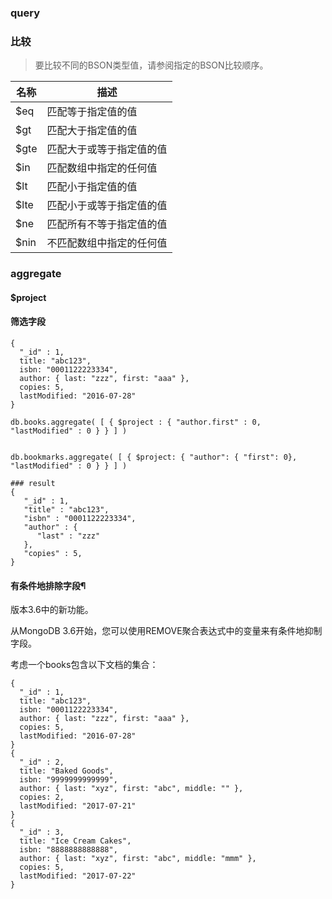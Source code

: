 ### query
### 比较

> 要比较不同的BSON类型值，请参阅指定的BSON比较顺序。

|  名称    |   描述   |
| ---- | ---- |
|   $eq   |   匹配等于指定值的值   |
|    $gt  |    匹配大于指定值的值  |
|     $gte |   匹配大于或等于指定值的值   |
|   $in   |   匹配数组中指定的任何值   |
|    $lt  |    匹配小于指定值的值  |
|     $lte |   匹配小于或等于指定值的值   |
|    $ne  |    匹配所有不等于指定值的值  |
|     $nin |   不匹配数组中指定的任何值   |

### aggregate
#### $project
#### 筛选字段

```
{
  "_id" : 1,
  title: "abc123",
  isbn: "0001122223334",
  author: { last: "zzz", first: "aaa" },
  copies: 5,
  lastModified: "2016-07-28"
}

db.books.aggregate( [ { $project : { "author.first" : 0, "lastModified" : 0 } } ] )


db.bookmarks.aggregate( [ { $project: { "author": { "first": 0}, "lastModified" : 0 } } ] )

### result
{
   "_id" : 1,
   "title" : "abc123",
   "isbn" : "0001122223334",
   "author" : {
      "last" : "zzz"
   },
   "copies" : 5,
}

```

#### 有条件地排除字段¶

版本3.6中的新功能。

从MongoDB 3.6开始，您可以使用REMOVE聚合表达式中的变量来有条件地抑制字段。

考虑一个books包含以下文档的集合：
```
{
  "_id" : 1,
  title: "abc123",
  isbn: "0001122223334",
  author: { last: "zzz", first: "aaa" },
  copies: 5,
  lastModified: "2016-07-28"
}
{
  "_id" : 2,
  title: "Baked Goods",
  isbn: "9999999999999",
  author: { last: "xyz", first: "abc", middle: "" },
  copies: 2,
  lastModified: "2017-07-21"
}
{
  "_id" : 3,
  title: "Ice Cream Cakes",
  isbn: "8888888888888",
  author: { last: "xyz", first: "abc", middle: "mmm" },
  copies: 5,
  lastModified: "2017-07-22"
}
```